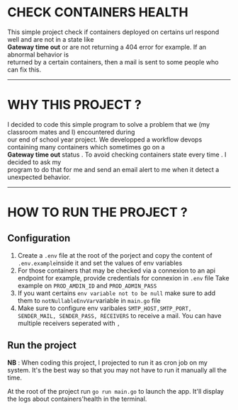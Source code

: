 # CHECK CONTAINERS HEALTH
This simple project check if containers deployed on certains url respond well and are not in a state like <br/>
**Gateway time out** or are not returning a 404 error for example. If an abnormal behavior is <br/>
returned by a certain containers, then a mail is sent to some people who can fix this. <br/>
***

# WHY THIS PROJECT  ?
I decided to code this simple program to solve a problem that we (my classroom mates and I) encountered during <br/>
our end of school year project. We developped a workflow devops containing many containers which sometimes go on a <br/>
**Gateway time out** status . To avoid checking containers state every time . I decided to ask my <br/>
program to do that for me and send an email alert to me when it detect a unexpected behavior.<br/>

***

# HOW TO RUN THE PROJECT ?
## Configuration
1. Create a `.env` file at the root of the porject and copy the content of `.env.example`inside it and set the values of env variables 
2. For those containers that may be checked via a connexion to an api endpoint for example, provide credentials for connexion in `.env` file
Take example on `PROD_AMDIN_ID` and `PROD_ADMIN_PASS`
3. If you want certains `env variable not to be null` make sure to add them to `notNullableEnvVar`variable in `main.go` file
4. Make sure to configure env varibales `SMTP_HOST,SMTP_PORT, SENDER_MAIL, SENDER_PASS, RECEIVERS` to receive a mail. You can have multiple receivers seperated with `,` 

## Run the project 
**NB** : When coding this project, I projected to run it as  cron job on my system. It's the best way so that you may not have to run it manually all the time. <br/>
<p>At the root of the project run <code>go run main.go</code> to launch the app. It'll display the logs about containers'health in the terminal.</p>
